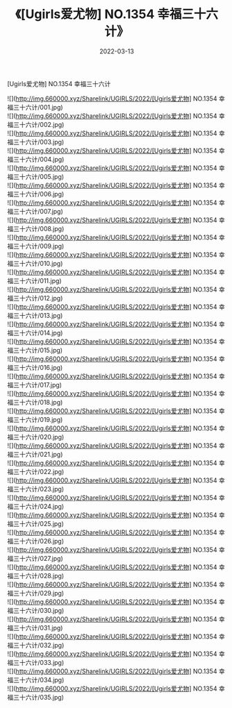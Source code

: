 ﻿---
layout: post
title:  《[Ugirls爱尤物] NO.1354 幸福三十六计》
date:   2022-03-13
img: http://img.660000.xyz/Sharelink/UGIRLS/2022/[Ugirls爱尤物] NO.1354 幸福三十六计/000.jpg
categories: [美女, 清纯, 唯美]
---

[Ugirls爱尤物] NO.1354 幸福三十六计

 ![](http://img.660000.xyz/Sharelink/UGIRLS/2022/[Ugirls爱尤物] NO.1354 幸福三十六计/001.jpg) <br>![](http://img.660000.xyz/Sharelink/UGIRLS/2022/[Ugirls爱尤物] NO.1354 幸福三十六计/002.jpg) <br>![](http://img.660000.xyz/Sharelink/UGIRLS/2022/[Ugirls爱尤物] NO.1354 幸福三十六计/003.jpg) <br>![](http://img.660000.xyz/Sharelink/UGIRLS/2022/[Ugirls爱尤物] NO.1354 幸福三十六计/004.jpg) <br>![](http://img.660000.xyz/Sharelink/UGIRLS/2022/[Ugirls爱尤物] NO.1354 幸福三十六计/005.jpg) <br>![](http://img.660000.xyz/Sharelink/UGIRLS/2022/[Ugirls爱尤物] NO.1354 幸福三十六计/006.jpg) <br>![](http://img.660000.xyz/Sharelink/UGIRLS/2022/[Ugirls爱尤物] NO.1354 幸福三十六计/007.jpg) <br>![](http://img.660000.xyz/Sharelink/UGIRLS/2022/[Ugirls爱尤物] NO.1354 幸福三十六计/008.jpg) <br>![](http://img.660000.xyz/Sharelink/UGIRLS/2022/[Ugirls爱尤物] NO.1354 幸福三十六计/009.jpg) <br>![](http://img.660000.xyz/Sharelink/UGIRLS/2022/[Ugirls爱尤物] NO.1354 幸福三十六计/010.jpg) <br>![](http://img.660000.xyz/Sharelink/UGIRLS/2022/[Ugirls爱尤物] NO.1354 幸福三十六计/011.jpg) <br>![](http://img.660000.xyz/Sharelink/UGIRLS/2022/[Ugirls爱尤物] NO.1354 幸福三十六计/012.jpg) <br>![](http://img.660000.xyz/Sharelink/UGIRLS/2022/[Ugirls爱尤物] NO.1354 幸福三十六计/013.jpg) <br>![](http://img.660000.xyz/Sharelink/UGIRLS/2022/[Ugirls爱尤物] NO.1354 幸福三十六计/014.jpg) <br>![](http://img.660000.xyz/Sharelink/UGIRLS/2022/[Ugirls爱尤物] NO.1354 幸福三十六计/015.jpg) <br>![](http://img.660000.xyz/Sharelink/UGIRLS/2022/[Ugirls爱尤物] NO.1354 幸福三十六计/016.jpg) <br>![](http://img.660000.xyz/Sharelink/UGIRLS/2022/[Ugirls爱尤物] NO.1354 幸福三十六计/017.jpg) <br>![](http://img.660000.xyz/Sharelink/UGIRLS/2022/[Ugirls爱尤物] NO.1354 幸福三十六计/018.jpg) <br>![](http://img.660000.xyz/Sharelink/UGIRLS/2022/[Ugirls爱尤物] NO.1354 幸福三十六计/019.jpg) <br>![](http://img.660000.xyz/Sharelink/UGIRLS/2022/[Ugirls爱尤物] NO.1354 幸福三十六计/020.jpg) <br>![](http://img.660000.xyz/Sharelink/UGIRLS/2022/[Ugirls爱尤物] NO.1354 幸福三十六计/021.jpg) <br>![](http://img.660000.xyz/Sharelink/UGIRLS/2022/[Ugirls爱尤物] NO.1354 幸福三十六计/022.jpg) <br>![](http://img.660000.xyz/Sharelink/UGIRLS/2022/[Ugirls爱尤物] NO.1354 幸福三十六计/023.jpg) <br>![](http://img.660000.xyz/Sharelink/UGIRLS/2022/[Ugirls爱尤物] NO.1354 幸福三十六计/024.jpg) <br>![](http://img.660000.xyz/Sharelink/UGIRLS/2022/[Ugirls爱尤物] NO.1354 幸福三十六计/025.jpg) <br>![](http://img.660000.xyz/Sharelink/UGIRLS/2022/[Ugirls爱尤物] NO.1354 幸福三十六计/026.jpg) <br>![](http://img.660000.xyz/Sharelink/UGIRLS/2022/[Ugirls爱尤物] NO.1354 幸福三十六计/027.jpg) <br>![](http://img.660000.xyz/Sharelink/UGIRLS/2022/[Ugirls爱尤物] NO.1354 幸福三十六计/028.jpg) <br>![](http://img.660000.xyz/Sharelink/UGIRLS/2022/[Ugirls爱尤物] NO.1354 幸福三十六计/029.jpg) <br>![](http://img.660000.xyz/Sharelink/UGIRLS/2022/[Ugirls爱尤物] NO.1354 幸福三十六计/030.jpg) <br>![](http://img.660000.xyz/Sharelink/UGIRLS/2022/[Ugirls爱尤物] NO.1354 幸福三十六计/031.jpg) <br>![](http://img.660000.xyz/Sharelink/UGIRLS/2022/[Ugirls爱尤物] NO.1354 幸福三十六计/032.jpg) <br>![](http://img.660000.xyz/Sharelink/UGIRLS/2022/[Ugirls爱尤物] NO.1354 幸福三十六计/033.jpg) <br>![](http://img.660000.xyz/Sharelink/UGIRLS/2022/[Ugirls爱尤物] NO.1354 幸福三十六计/034.jpg) <br>![](http://img.660000.xyz/Sharelink/UGIRLS/2022/[Ugirls爱尤物] NO.1354 幸福三十六计/035.jpg) <br>